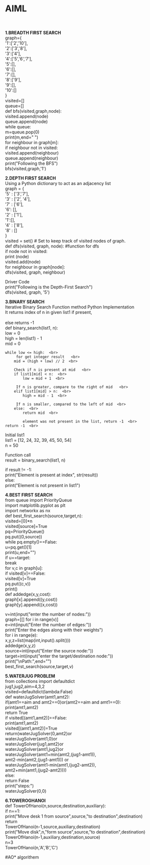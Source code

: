 # AIML<br><br>
<b>1.BREADTH FIRST SEARCH</b><br>
graph={<br>
    '1':['2','10'],<br>
    '2':['3','8'],<br>
    '3':['4'],<br>
    '4':['5','6','7'],<br>
    '5':[],<br>
    '6':[],<br>
    '7':[],<br>
    '8':['9'],<br>
    '9':[],<br>
    '10':[]<br>
}<br>
visited=[]<br>
queue=[]<br>
def bfs(visited,graph,node):<br>
    visited.append(node)<br>
    queue.append(node)<br>
    while queue:<br>
        m=queue.pop(0)<br>
        print(m,end=" ")<br>
        for neighbour in graph[m]:<br>
            if neighbour not in visited:<br>
                visited.append(neighbour)<br>
                queue.append(neighbour)<br>
print("Following the BFS")<br>
bfs(visited,graph,'1')<br>

<b>2.DEPTH FIRST SEARCH</b><br> Using a Python dictionary to act as an adjacency list<br>
graph = {<br>
    '5' : ['3','7'],<br>
    '3' : ['2', '4'],<br>
    '7' : ['6'],<br>
    '6': [],<br>
    '2' : ['1'],<br>
    '1':[],<br>
    '4' : ['8'],<br>
    '8' : []<br>
}<br>
visited = set() # Set to keep track of visited nodes of graph.<br>
def dfs(visited, graph, node): #function for dfs<br>
    if node not in visited:<br>
        print (node)<br>
        visited.add(node)<br>
        for neighbour in graph[node]:<br>
            dfs(visited, graph, neighbour)<br>

Driver Code<br>
print("Following is the Depth-First Search")<br>
dfs(visited, graph, '5')<br>

<b>3.BINARY SEARCH</b><br>
Iterative Binary Search Function method Python Implementation <br>
It returns index of n in given list1 if present, <br>  
else returns -1   <br>
def binary_search(list1, n):  <br>
    low = 0  <br>
    high = len(list1) - 1  <br>
    mid = 0  <br>
  
    while low <= high:  <br>
         for get integer result   <br>
        mid = (high + low) // 2  <br>
  
        Check if n is present at mid   <br>
        if list1[mid] < n:  <br>
            low = mid + 1  <br>
  
         If n is greater, compare to the right of mid   <br>
        elif list1[mid] > n:  <br>
            high = mid - 1  <br>
  
         If n is smaller, compared to the left of mid  <br>
        else:  <br>
            return mid  <br>
  
            element was not present in the list, return -1  <br>
    return -1  <br>
  
  
Initial list1  <br>
list1 = [12, 24, 32, 39, 45, 50, 54]  <br>
n = 50<br>
  
Function call   <br>
result = binary_search(list1, n)  <br>
  
if result != -1: <br> 
    print("Element is present at index", str(result))  <br>
else:  <br>
    print("Element is not present in list1") <br> 


<b>4.BEST FIRST SEARCH</b><br> 
from queue import PriorityQueue<br> 
import matplotlib.pyplot as plt<br> 
import networkx as nx<br> 
def best_first_search(source,target,n):<br> 
    visited=[0]*n<br> 
    visited[source]=True<br> 
    pq=PriorityQueue()<br> 
    pq.put((0,source))<br> 
    while pq.empty()==False:<br> 
        u=pq.get()[1]<br> 
        print(u,end="")<br> 
        if u==target:<br> 
            break<br> 
        for v,c in graph[u]:<br> 
            if visited[v]==False:<br> 
                visited[v]=True<br> 
                pq.put((c,v))<br> 
    print()<br> 
def addedge(x,y,cost):<br> 
    graph[x].append((y,cost))<br> 
    graph[y].append((x,cost))<br> 
    
v=int(input("enter the number of nodes:"))<br> 
graph=[[] for i in range(v)]<br> 
e=int(input("Enter the number of edges:"))<br> 
print("Enter the edges along with their weights")<br> 
for i in range(e):<br> 
    x,y,z=list(map(int,input().split()))<br> 
    addedge(x,y,z)<br> 
source=int(input("Enter the source node:"))<br> 
target=int(input("enter the target/destination node:"))<br> 
print("\nPath:",end="")<br> 
best_first_search(source,target,v)<br> 


<b>5.WATERJUG PROBLEM</b><br> 
from collections import defaultdict<br> 
jug1,jug2,aim=4,3,2<br> 
visited=defaultdict(lambda:False)<br> 
def waterJugSolver(amt1,amt2):<br> 
    if(amt1==aim and amt2==0)or(amt2==aim and amt1==0):<br> 
        print(amt1,amt2)<br> 
        return True<br> 
    if visited[(amt1,amt2)]==False:<br> 
        print(amt1,amt2)<br> 
        visited[(amt1,amt2)]=True<br> 
        return(waterJugSolver(0,amt2)or<br> 
            waterJugSolver(amt1,0)or<br> 
            waterJugSolver(jug1,amt2)or<br> 
            waterJugSolver(amt1,jug2)or<br> 
            waterJugSolver(amt1+min(amt2,(jug1-amt1)),<br> 
            amt2-min(amt2,(jug1-amt1))) or<br> 
            waterJugSolver(amt1-min(amt1,(jug2-amt2)),<br> 
            amt2+min(amt1,(jug2-amt2))))<br> 
    else:<br> 
        return False<br> 
print("steps:")<br> 
waterJugSolver(0,0)<br> 

<b>6.TOWEROGHANOI</b><br> 
def TowerOfHanoi(n,source,destination,auxiliary):<br> 
    if n==1:<br> 
        print("Move desk 1 from source",source,"to destination",destination)<br> 
        return<br> 
    TowerOfHanoi(n-1,source,auxiliary,destination)<br> 
    print("Move disk",n,"form source",source,"to destination",destination)<br> 
    TowerOfHanoi(n-1,auxiliary,destination,source)<br> 
n=3<br> 
TowerOfHanoi(n,'A','B','C')<br> 


#AO* algorithem

